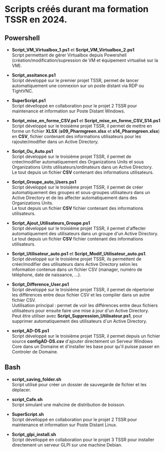 # Scripts créés durant ma formation TSSR en 2024.

## Powershell 

- **Script_VM_Virtualbox_1.ps1** et **Script_VM_Virtualbox_2.ps1**  
Script permettant de gérer Virtualbox depuis Powershell (création/modification/supression de VM et équipement virtualisé sur la VM).  

- **Script_assitance.ps1**  
Script développé sur le premier projet TSSR, permet de lancer automatiquement une connexion sur un poste distant via RDP ou TightVNC.  

- **SuperScript.ps1**  
Script dévelloppé en collaboration pour le projet 2 TSSR pour maintenance et information sur Poste Distant Windows.  

- **Script_mise_en_forme_CSV.ps1** et **Script_mise_en_forme_CSV_S14.ps1**  
Script développé sur le troisième projet TSSR, il permet de mettre en forme un fichier **XLSX** (**s09_Pharmgreen.xlsx** et **s14_Pharmgreen.xlsx**)  en **CSV**, fichier contenant des informations utilisateurs pour les rajouter/modifier dans un Active Directory.  

- **Script_Ou_Auto.ps1**  
Script développé sur le troisième projet TSSR, il permet de créer/modifier automatiquement des Organizations Units et sous Organizations Units utilisateurs/ordinateurs dans un Active Directory.  
Le tout depuis un fichier **CSV** contenant des informations utilisateurs.  

- **Script_Groupe_auto_Users.ps1**  
Script développé sur le troisième projet TSSR, il permet de créer automatiquement des groupes et sous-groupes utilisateurs dans un Active Directory et de les affecter automatiquement dans des Organizations Units.  
Le tout depuis un fichier **CSV** fichier contenant des informations utilisateurs.  

- **Script_Ajout_Utilisateurs_Groupe.ps1**  
Script développé sur le troisième projet TSSR, il permet d'affecter automatiquement des utilisateurs dans un groupe d'un Active Directory.  
Le tout depuis un fichier **CSV** fichier contenant des informations utilisateurs.  

- **Script_Utilisateur_auto.ps1** et **Script_Modif_Utilisateur_auto.ps1**.  
Script développé sur le troisième projet TSSR, ils permettent de créer/modifier des utilisateurs dans Active Directory selon les information contenue dans un fichier CSV (manager, numéro de téléphone, date de naissance, ...).  

- **Script_Difference_User.ps1**  
Script développé sur le troisième projet TSSR, il permet de répertorier les différences entre deux fichier CSV et les compiler dans un autre fichier CSV.  
Uutilisation principal : permet de voir les différences entre deux fichiers utilisateurs pour ensuite faire une mise à jour d'un Active Directory.  
Peut être utiliser avec **Script_Suppression_Utilisateur.ps1**, pour supprimer automatiquement des utilisateurs d'un Active Directory.  

- **script_AD-DS.ps1**  
Script développé sur le troisième projet TSSR, il permet depuis un fichier source **configAD-DS.csv** d'ajouter directement un Serveur Windows Core dans un Domaine et d'installer les base pour qu'il puisse passer en Controler de Domaine.  

## Bash 

- **script_saving_folder.sh**  
Script utilisé pour créer un dossier de sauvegarde de fichier et les déplacer.  

- **script_Cafe.sh**   
Script simulant une mahcine de distribution de boisson.  

- **SuperScript.sh**  
Script dévelloppé en collaboration pour le projet 2 TSSR pour maintenance et information sur Poste Distant Linux.  

- **Script_glpi_install.sh**  
Script dévelloppé en collaboration pour le projet 3 TSSR pour installer directement un serveur GLPI sur une machine Debian.  

